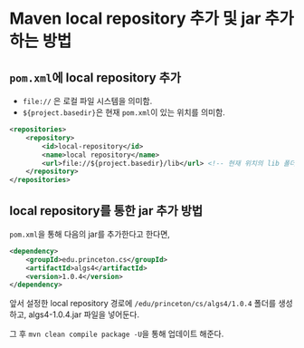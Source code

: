 # Maven local repository 추가 및 jar 추가 하는 방법

## `pom.xml`에 local repository 추가
- `file://` 은 로컬 파일 시스템을 의미함.
- `${project.basedir}`은 현재 `pom.xml`이 있는 위치를 의미함.

```xml
<repositories>
    <repository>
        <id>local-repository</id>
        <name>local repository</name>
        <url>file://${project.basedir}/lib</url> <!-- 현재 위치의 lib 폴더 -->
    </repository>
</repositories>
```

## local repository를 통한 jar 추가 방법

`pom.xml`을 통해 다음의 jar를 추가한다고 한다면,

```xml
<dependency>
    <groupId>edu.princeton.cs</groupId>
    <artifactId>algs4</artifactId>
    <version>1.0.4</version>
</dependency>
```

앞서 설정한 local repository 경로에 `/edu/princeton/cs/algs4/1.0.4` 폴더를 생성하고, algs4-1.0.4.jar 파일을 넣어둔다.

그 후 `mvn clean compile package -U`을 통해 업데이트 해준다.